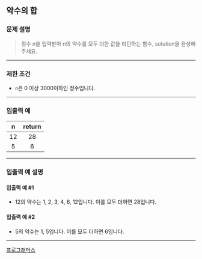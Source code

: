 ## 약수의 합


### 문제 설명
> 정수 n을 입력받아 n의 약수를 모두 더한 값을 리턴하는 함수, solution을 완성해주세요.

---

### 제한 조건
* `n`은 0 이상 3000이하인 정수입니다.

---

### 입출력 예
| n  | return |
|:--:|:------:|
| 12 |   28   |
| 5  |   6    |
---

### 입출력 예 설명
#### 입출력 예 #1
* 12의 약수는 1, 2, 3, 4, 6, 12입니다. 이를 모두 더하면 28입니다.
#### 입출력 예 #2
* 5의 약수는 1, 5입니다. 이를 모두 더하면 6입니다.

---

[프로그래머스](https://school.programmers.co.kr/learn/courses/30/lessons/12931)